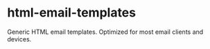 # html-email-templates

Generic HTML email templates. Optimized for most email clients and devices.
